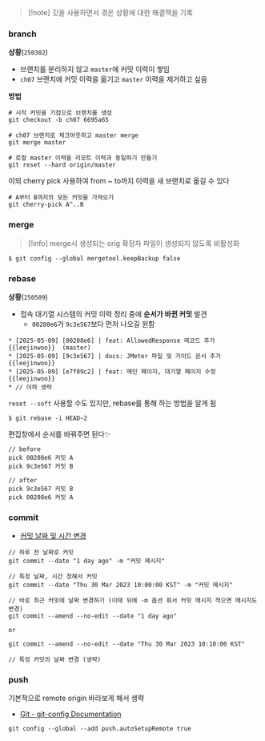 > [!note] 깃을 사용하면서 겪은 상황에 대한 해결책을 기록


### branch

**상황**(`250302`)
- 브랜치를 분리하지 않고 `master`에 커밋 이력이 쌓임
- `ch07` 브랜치에 커밋 이력을 옮기고 `master` 이력을 제거하고 싶음

**방법**
```shell
# 시작 커밋을 기점으로 브랜치를 생성 
git checkout -b ch07 6695a65

# ch07 브랜치로 체크아웃하고 master merge
git merge master

# 로컬 master 이력을 리모트 이력과 동일하기 만들기
git reset --hard origin/master
```

이외 cherry pick 사용하여 from ~ to까지 이력을 새 브랜치로 옮길 수 있다
```shell
# A부터 B까지의 모든 커밋을 가져오기 
git cherry-pick A^..B
```


### merge
>[!info] merge시 생성되는 orig 확장자 파일이 생성되지 않도록 비활성화

```shell
$ git config --global mergetool.keepBackup false
```


### rebase

**상황**(`250509`)
- 접속 대기열 시스템의 커밋 이력 정리 중에 **순서가 바뀐 커밋** 발견
	- `00208e6`가 `9c3e567`보다 먼저 나오길 원함

```text
* [2025-05-09] [00208e6] | feat: AllowedResponse 레코드 추가 {{leejinwoo}}  (master)
* [2025-05-09] [9c3e567] | docs: JMeter 파일 및 가이드 문서 추가 {{leejinwoo}} 
* [2025-05-09] [e7f89c2] | feat: 메인 페이지, 대기열 페이지 수정 {{leejinwoo}} 
* // 이하 생략
```


`reset --soft` 사용할 수도 있지만, rebase를 통해 하는 방법을 알게 됨

```shell
$ git rebase -i HEAD~2
```

편집창에서 순서를 바꿔주면 된다✨
```text
// before
pick 00208e6 커밋 A
pick 9c3e567 커밋 B

// after
pick 9c3e567 커밋 B
pick 00208e6 커밋 A
```


### commit
- [커밋 날짜 및 시간 변경](https://blacklobster.tistory.com/17)

```text
// 하루 전 날짜로 커밋
git commit --date "1 day ago" -m "커밋 메시지"

// 특정 날짜, 시간 정해서 커밋 
git commit --date "Thu 30 Mar 2023 10:00:00 KST" -m "커밋 메시지"

// 바로 최근 커밋에 날짜 변경하기 (이때 뒤에 -m 옵션 줘서 커밋 메시지 적으면 메시지도 변경)
git commit --amend --no-edit --date "1 day ago"

or

git commit --amend --no-edit --date "Thu 30 Mar 2023 10:10:00 KST"

// 특정 커밋의 날짜 변경 (생략)

```


### push
기본적으로 remote origin 바라보게 해서 생략 
- [Git - git-config Documentation](https://git-scm.com/docs/git-config#Documentation/git-config.txt-pushautoSetupRemote)

```shell
git config --global --add push.autoSetupRemote true
```
